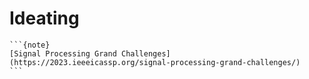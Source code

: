 # Ideating


````
```{note}
[Signal Processing Grand Challenges](https://2023.ieeeicassp.org/signal-processing-grand-challenges/)
```
````


